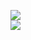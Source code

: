 [![](https://img.shields.io/badge/Made%20With-Github%20Spray-lightgrey.svg?style=for-the-badge&logo=github)](https://github.com/Annihil/github-spray#19109)  
[![](https://i.imgur.com/2DrTn0Z.gif)](https://github.com/Annihil/github-spray)